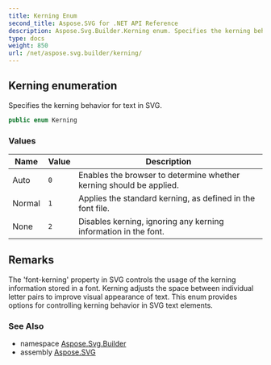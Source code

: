 ```yaml
---
title: Kerning Enum
second_title: Aspose.SVG for .NET API Reference
description: Aspose.Svg.Builder.Kerning enum. Specifies the kerning behavior for text in SVG
type: docs
weight: 850
url: /net/aspose.svg.builder/kerning/
---
```

## Kerning enumeration

Specifies the kerning behavior for text in SVG.

```csharp
public enum Kerning
```

### Values

| Name | Value | Description |
| --- | --- | --- |
| Auto | `0` | Enables the browser to determine whether kerning should be applied. |
| Normal | `1` | Applies the standard kerning, as defined in the font file. |
| None | `2` | Disables kerning, ignoring any kerning information in the font. |

## Remarks

The 'font-kerning' property in SVG controls the usage of the kerning information stored in a font. Kerning adjusts the space between individual letter pairs to improve visual appearance of text. This enum provides options for controlling kerning behavior in SVG text elements.

### See Also

* namespace [Aspose.Svg.Builder](../../aspose.svg.builder/)
* assembly [Aspose.SVG](../../)
